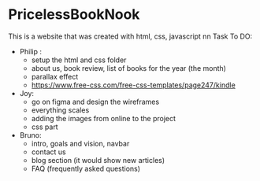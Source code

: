 # PricelessBookNook
This is a website that was created with html, css, javascript
nn
Task To DO:
- Philip :
    - setup the html and css folder
    - about us, book review, list of books for the year (the month)
    - parallax effect
    - https://www.free-css.com/free-css-templates/page247/kindle
- Joy:
    - go on figma and design the wireframes
    - everything scales
    - adding the images from online to the project
    - css part
- Bruno:
   - intro, goals and vision, navbar
   - contact us
   - blog section (it would show new articles)
   - FAQ (frequently asked questions)
     

